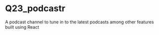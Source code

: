 # Q23_podcastr
 A podcast channel to tune in to the latest podcasts among other features built using React
